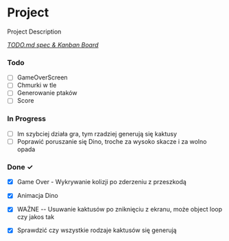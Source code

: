 # Project

Project Description

<em>[TODO.md spec & Kanban Board](https://bit.ly/3fCwKfM)</em>

### Todo

- [ ] GameOverScreen  
- [ ] Chmurki w tle  
- [ ] Generowanie ptaków  
- [ ] Score  

### In Progress

- [ ] Im szybciej działa gra, tym rzadziej generują się kaktusy  
- [ ] Poprawić poruszanie się Dino, troche za wysoko skacze i za wolno opada  

### Done ✓

- [x] Game Over - Wykrywanie kolizji po zderzeniu z przeszkodą  
- [x] Animacja Dino  
- [x] WAŻNE -- Usuwanie kaktusów po zniknięciu z ekranu, może object loop czy jakos tak  
- [x] Sprawdzić czy wszystkie rodzaje kaktusów się generują  

